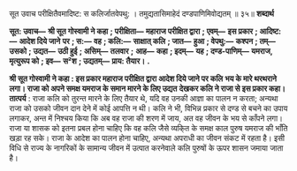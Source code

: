  

सूत उवाच परीक्षितैवमादिष्ट: स कलिर्जातवेपथु: । तमुद्यतासिमाहेदं दण्डपाणिमिवोद्यतम् ॥ ३५॥ **शब्दार्थ** 

**सूत: उवाच—** **श्री सूत गोस्वामी ने कहा** **; परीक्षिता—** **महाराज परीक्षित द्वारा** **; एवम्—** **इस प्रकार** **; आदिष्ट:—** **आदेश दिये जाने** **पर** **; स:—** **वह** **; कलि:—** **साक्षात् कलि** **; जात—** **हुआ** **; वेपथु:—** **कश्पन** **; तम्—** **उसको** **; उद्यत—** **उठी हुई** **; असिम्—** **तलवार** **;** **आह—** **कहा** **; इदम्—** **यह** **; दण्ड-पाणिम्—** **यमराज, मृत्युरूप को** **; इव—** **स²श** **; उद्यतम्—** **प्राय: तैयार।** **.** 

**श्री सूत गोस्वामी ने कहा : इस प्रकार महाराज परीक्षित द्वारा आदेश दिये जाने पर कलि** **भय के मारे थरथराने लगा। राजा को अपने समक्ष यमराज के समान मारने के लिए उद्यत** **देखकर कलि ने राजा से इस प्रकार कहा।** **तात्पर्य** : राजा कलि को तुरन्त मारने के लिए तैयार थे, यदि वह उनकी आज्ञा का पालन न करता; अन्यथा राजा को उसको जीवन दान देने में कोई आपत्ति न थी। कलि ने भी, विभिन्न प्रकार से दण्ड से बचने का उपाय लगाकर, अन्त में निश्चय किया कि अब वह राजा की शरण में जाय, अत वह जीवन के भय से काँपने लगा। राजा या शासक को इतना प्रबल होना चाहिए कि वह कलि जैसे व्यकि्त के समक्ष काल पुरुष यमराज की भाँति खड़ा रह सके। राजा के आदेश का पालन होना चाहिए, अन्यथा अपराधी का जीवन संकट में रहता है। इसी विधि से राज्य के नागरिकों के सामान्य जीवन में उत्पात करनेवाले कलि पुरुषों के ऊपर शासन जमाया जाता है। 